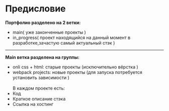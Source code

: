 # Предисловие
**Портфолио разделено на 2 ветки:**
<br>
- main( уже законченные проекты )
- in_progress( проект находящийся на данный момент в разработке,зачастую самый актуальный стэк )
---
**Main ветка разделена на группы:**
<br>  
- onli css + html: старые проекты (исключительно вёрстка )
- webpack projects: новые проекты (для запуска потребуется установить зависимости ) 
<br><br>
В каждом проекте есть:
- Код
- Краткое описание стэка
- Ссылка на хостинг
